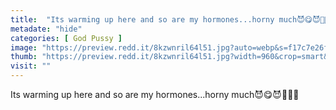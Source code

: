 ```yaml
---
title:  "Its warming up here and so are my hormones...horny much😈😋😈🤫💙🔥"
metadate: "hide"
categories: [ God Pussy ]
image: "https://preview.redd.it/8kzwnril64l51.jpg?auto=webp&s=f17c7e26fbeaa56d66e1798878ee1d67872777ea"
thumb: "https://preview.redd.it/8kzwnril64l51.jpg?width=960&crop=smart&auto=webp&s=86b19833ead9646734222e73128723c070c0dd1c"
visit: ""
---
```

Its warming up here and so are my hormones...horny much😈😋😈🤫💙🔥
